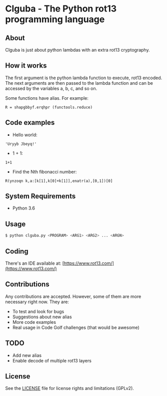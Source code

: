 # Clguba - The Python rot13 programming language

## About

Clguba is just about python lambdas with an extra rot13 cryptography.

## How it works

The first argument is the python lambda function to execute, rot13 encoded.
The next arguments are then passed to the lambda function and can be accessed by the variables a, b, c, and so on.

Some functions have alias. For example:

```
R = shapgbbyf.erqhpr (functools.reduce)
```

## Code examples

* Hello world:

```
'Uryyb Jbeyq!'
```

* 1 + 1:

```
1+1
```

* Find the Nth fibonacci number:

```
R(ynzoqn k,a:[k[1],k[0]+k[1]],enatr(a),[0,1])[0]
```

## System Requirements

* Python 3.6

## Usage

```sh
$ python clguba.py <PROGRAM> <ARG1> <ARG2> ... <ARGN>
```

## Coding

There's an IDE available at:
[https://www.rot13.com/](https://www.rot13.com/)


## Contributions

Any contributions are accepted. However, some of them are more necessary right now. They are:

* To test and look for bugs
* Suggestions about new alias
* More code examples
* Real usage in Code Golf challenges (that would be awesome)

## TODO

* Add new alias
* Enable decode of multiple rot13 layers

## License

See the [LICENSE](LICENSE) file for license rights and limitations (GPLv2).
